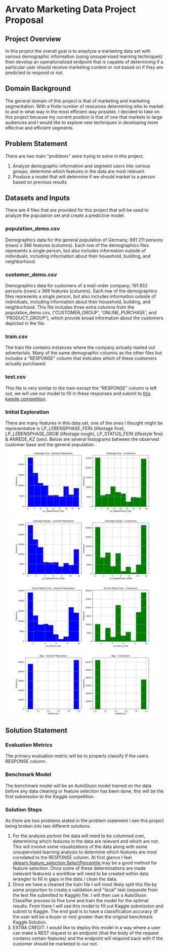 # Arvato Marketing Data Project Proposal

## Project Overview
In this project the overall goal is to anaylyze a marketing data set with various demographic information (using unsupervised learning techniques) then develop an operationalized endpoint that is capable of determining if a particular user should receive marketing content or not based on if they are predicted to respond or not.

## Domain Background
The general domain of this project is that of marketing and marketing segmentation. With a finite number of resources determining who to market to and in what way in the most efficient way possible. I decided to take on this project because my current position is that of one that markets to large audiences and I would like to explore new techniques in developing more effective and efficient segments.

## Problem Statement
There are two main "problems" were trying to solve in this project.
1) Analyze demographic information and segment users into various groups, determine which features in the data are most relevant.
2) Produce a model that will determine if we should market to a person based on previous results


## Datasets and Inputs
There are 4 files that are provided for this project that will be used to analyze the population set and create a predictive model.

### population_demo.csv
Demographics data for the general population of Germany; 891 211 persons (rows) x 366 features (columns).
Each row of the demographics files represents a single person, but also includes information outside of individuals, including information about their household, building, and neighborhood.

### customer_demo.csv
Demographics data for customers of a mail-order company; 191 652 persons (rows) x 369 features (columns).
Each row of the demographics files represents a single person, but also includes information outside of individuals, including information about their household, building, and neighborhood.
This file includes three extra columns from the population_demo.csv, ('CUSTOMER_GROUP', 'ONLINE_PURCHASE', and 'PRODUCT_GROUP'), which provide broad information about the customers depicted in the file.

### train.csv
The train file contains instances where the company actually mailed out advertorials. Many of the same demographic columns as the other files but includes a "RESPONSE" column that indicates which of these customers actually purchased.

### test.csv
This file is very similar to the train except the "RESPONSE" column is left out, we will use our model to fill in these responses and submit to [this kaggle competition](https://www.kaggle.com/competitions/udacity-arvato-identify-customers/overview).

### Initial Exploration
There are many features in this data set, one of the ones I thought might be representative is LP_LEBENSPHASE_FEIN (lifestage fine), LP_LEBENSPHASE_GROB (lifestage rough), LP_STATUS_FEIN (lifestyle fine) & ANREDE_KZ (sex). Below are several histograms between the observed customer base and the general population.
![lifestage fine](visualizations/lifestyle-fine.png)
![lifestage rough](visualizations/lifestyle-rough.png)
![social status fine](visualizations/social-status-fine.png)
![sex](visualizations/sex.png)



## Solution Statement

### Evaluation Metrics
The primary evaluation metric will be to properly classify if the users RESPONSE column.

### Benchmark Model
The benchmark model will be an AutoGluon model trained on the data before any data cleaning or feature selection has been done, this will be the first submission to the Kaggle competition.

### Solution Steps
As there are two problems stated in the problem statement I see this project being broken into two different solutions. 
1) For the analysis portion the data will need to be columned over, determining which features in the data are relevant and which are not. This will involve some visualizations of the data along with some unsupervised learning analysis to determine which features are most correlated to the RESPONSE column. At first glance I feel [sklearn.feature_selection.SelectPercentile ](https://scikit-learn.org/stable/modules/generated/sklearn.feature_selection.SelectPercentile.html#sklearn.feature_selection.SelectPercentile) may be a good method for feature selection. Once some of these determinations are made (relevant features) a workflow will need to be created within data wrangler to fill in gaps in the data / clean the data.
2) Once we have a cleaned the train file I will most likely split this file by some proportion to create a validation and "local" test (separate from the test file submitted to Kaggle) file. I will then use a AutoGluon Classifier process to fine tune and train the model for the optimal results. From there I will use this model to fill out Kaggle submission and submit to Kaggle. The end goal is to have a classification accuracy (if the user will be a buyer or not) greater than the original benchmark Kaggle Solution.
3) EXTRA CREDIT: I would like to deploy this model in a way where a user can make a REST request to an endpoint (that the body of the request contains certain features) and the endpoint will respond back with if the customer should be marketed to our not.
